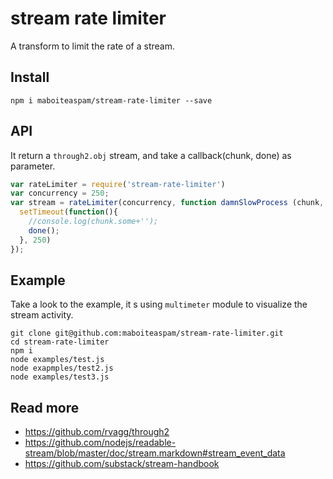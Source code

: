 # stream rate limiter

A transform to limit the rate of a stream.

## Install

    npm i maboiteaspam/stream-rate-limiter --save

## API

It return a `through2.obj` stream, and take a callback(chunk, done) as parameter.

```js
var rateLimiter = require('stream-rate-limiter')
var concurrency = 250;
var stream = rateLimiter(concurrency, function damnSlowProcess (chunk, done) {
  setTimeout(function(){
    //console.log(chunk.some+'');
    done();
  }, 250)
});
```

## Example

Take a look to the example, it s using `multimeter` module to visualize the stream activity.

    git clone git@github.com:maboiteaspam/stream-rate-limiter.git
    cd stream-rate-limiter
    npm i
    node examples/test.js
    node exapmples/test2.js
    node examples/test3.js

## Read more

 - https://github.com/rvagg/through2
 - https://github.com/nodejs/readable-stream/blob/master/doc/stream.markdown#stream_event_data
 - https://github.com/substack/stream-handbook

